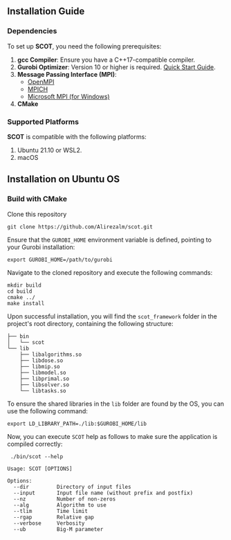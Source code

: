 ## Installation Guide

### Dependencies

To set up **SCOT**, you need the following prerequisites:

1. **gcc Compiler**: Ensure you have a C++17-compatible compiler.
2. **Gurobi Optimizer**: Version 10 or higher is required. [Quick Start Guide](https://www.gurobi.com/documentation/quickstart.html).
3. **Message Passing Interface (MPI)**:
   - [OpenMPI](https://www.open-mpi.org/)
   - [MPICH](https://www.mpich.org/)
   - [Microsoft MPI (for Windows)](https://docs.microsoft.com/en-us/message-passing-interface/microsoft-mpi)
4. **CMake**

### Supported Platforms

**SCOT** is compatible with the following platforms:

1. Ubuntu 21.10 or WSL2.
2. macOS


## Installation on Ubuntu OS

### Build with CMake

Clone this repository
```commandline
git clone https://github.com/Alirezalm/scot.git
```
Ensure that the ```GUROBI_HOME``` environment variable is defined, pointing to your Gurobi installation:
```commandline
export GUROBI_HOME=/path/to/gurobi
```
Navigate to the cloned repository and execute the following commands:

```commandline
mkdir build
cd build
cmake ../
make install
```
Upon successful installation, you will find the ```scot_framework``` folder in the project's root directory,
containing the following structure:

```
├── bin
│   └── scot
└── lib
    ├── libalgorithms.so
    ├── libdose.so
    ├── libmip.so
    ├── libmodel.so
    ├── libprimal.so
    ├── libsolver.so
    └── libtasks.so
```
To ensure the shared libraries in the ```lib``` folder are found by the OS, you can use the following command:
```commandline
export LD_LIBRARY_PATH=./lib:$GUROBI_HOME/lib
```
Now, you can execute ```SCOT``` help as follows to make sure the application is compiled correctly:
```commandline
 ./bin/scot --help
```
```commandline
Usage: SCOT [OPTIONS]

Options:
  --dir         Directory of input files
  --input       Input file name (without prefix and postfix)
  --nz          Number of non-zeros
  --alg         Algorithm to use
  --tlim        Time limit
  --rgap        Relative gap
  --verbose     Verbosity
  --ub          Big-M parameter
```